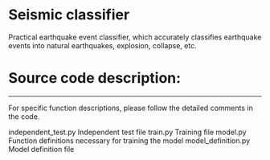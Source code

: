 # Seismic classifier
 Practical earthquake event classifier, which accurately classifies earthquake events into natural earthquakes, explosion, collapse, etc.

# Source code description:
-------------------------------------------------------------------------
For specific function descriptions, please follow the detailed comments in the code.

independent_test.py
Independent test file
train.py
Training file
model.py
Function definitions necessary for training the model
model_definition.py
Model definition file


